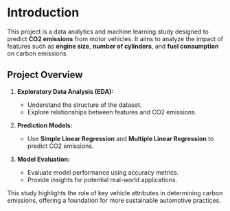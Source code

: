 # Introduction

This project is a data analytics and machine learning study designed to predict **CO2 emissions** from motor vehicles. It aims to analyze the impact of features such as **engine size**, **number of cylinders**, and **fuel consumption** on carbon emissions.

## Project Overview

1. **Exploratory Data Analysis (EDA):**
   - Understand the structure of the dataset.
   - Explore relationships between features and CO2 emissions.

2. **Prediction Models:**
   - Use **Simple Linear Regression** and **Multiple Linear Regression** to predict CO2 emissions.

3. **Model Evaluation:**
   - Evaluate model performance using accuracy metrics.
   - Provide insights for potential real-world applications.

This study highlights the role of key vehicle attributes in determining carbon emissions, offering a foundation for more sustainable automotive practices.